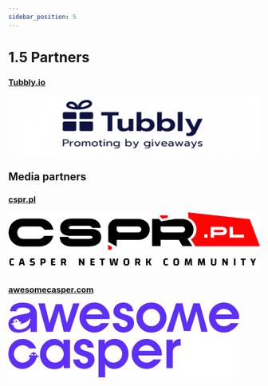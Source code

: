 ```yaml
---
sidebar_position: 5
---
```


# 1.5 Partners

### <a href="https://tubbly.io">Tubbly.io</a>
![alt-text](../pic/tubbly.png)
         
## Media partners

### <a href="https://cspr.pl">cspr.pl</a>
![alt-text](../pic/cspr_pl.png)

### <a href="https://awesomecasper.com">awesomecasper.com</a>
![alt-text](../pic/../pic/awesomecasper.png)
